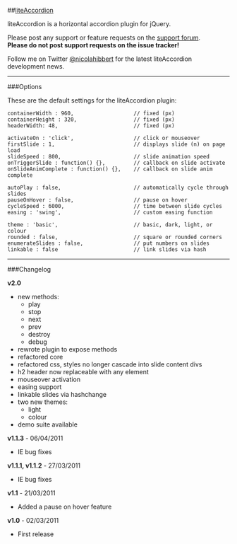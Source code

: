##[liteAccordion](http://liteaccordion.nicolahibbert.com)

liteAccordion is a horizontal accordion plugin for jQuery.

Please post any support or feature requests on the [support forum](http://liteaccordion.nicolahibbert.com/support).   
**Please do not post support requests on the issue tracker!**

Follow me on Twitter [@nicolahibbert](http://twitter.com/nicolahibbert) for the latest liteAccordion development news.

***
###Options

These are the default settings for the liteAccordion plugin:

    containerWidth : 960,                   // fixed (px)  
    containerHeight : 320,                  // fixed (px)  
    headerWidth: 48,                        // fixed (px)  
    
    activateOn : 'click',                   // click or mouseover  
    firstSlide : 1,                         // displays slide (n) on page load  
    slideSpeed : 800,                       // slide animation speed  
    onTriggerSlide : function() {},         // callback on slide activate  
    onSlideAnimComplete : function() {},    // callback on slide anim complete  
    
    autoPlay : false,                       // automatically cycle through slides  
    pauseOnHover : false,                   // pause on hover  
    cycleSpeed : 6000,                      // time between slide cycles  
    easing : 'swing',                       // custom easing function  
                                            
    theme : 'basic',                        // basic, dark, light, or colour  
    rounded : false,                        // square or rounded corners  
    enumerateSlides : false,                // put numbers on slides  
    linkable : false                        // link slides via hash

***
###Changelog

**v2.0**

- new methods:
    - play    
    - stop
    - next
    - prev
    - destroy
    - debug    
- rewrote plugin to expose methods
- refactored core
- refactored css, styles no longer cascade into slide content divs
- h2 header now replaceable with any element
- mouseover activation
- easing support
- linkable slides via hashchange
- two new themes:
    - light
    - colour
- demo suite available

**v1.1.3** - 06/04/2011

- IE bug fixes

**v1.1.1, v1.1.2** - 27/03/2011

- IE bug fixes

**v1.1** - 21/03/2011

- Added a pause on hover feature

**v1.0** - 02/03/2011

- First release